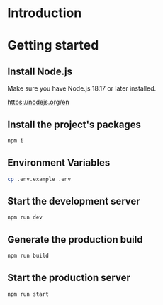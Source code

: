# Introduction



# Getting started

## Install Node.js

Make sure you have Node.js 18.17 or later installed.

https://nodejs.org/en

## Install the project's packages
```bash
npm i
```

## Environment Variables
```bash
cp .env.example .env
```

## Start the development server
```bash
npm run dev
```

## Generate the production build
```bash
npm run build
```

## Start the production server
```bash
npm run start
```
